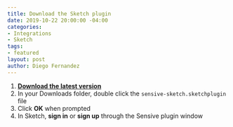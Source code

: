 ```yaml
---
title: Download the Sketch plugin
date: 2019-10-22 20:00:00 -04:00
categories:
- Integrations
- Sketch
tags:
- featured
layout: post
author: Diego Fernandez
---
```


1. [**Download the latest version**](https://app.sensive.co/sketch)
2. In your Downloads folder, double click the `sensive-sketch.sketchplugin` file
3. Click **OK** when prompted
4. In Sketch, **sign in** or **sign up** through the Sensive plugin window
